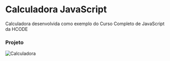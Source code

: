 # Calculadora JavaScript

Calculadora desenvolvida como exemplo do Curso Completo de JavaScript da HCODE

### Projeto
![Calculadora](https://i.ibb.co/0h1rkWD/Anota-o-2019-08-19-235039.png)
